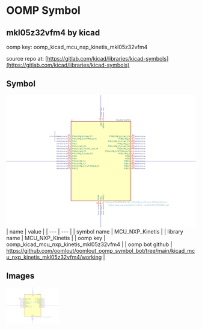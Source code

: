 # OOMP Symbol  
## mkl05z32vfm4  by kicad  
  
oomp key: oomp_kicad_mcu_nxp_kinetis_mkl05z32vfm4  
  
source repo at: [https://gitlab.com/kicad/libraries/kicad-symbols](https://gitlab.com/kicad/libraries/kicad-symbols)  
## Symbol  
  
[![working.png](working_600.png)](working.png)  
| name | value | 
| --- | --- | 
| symbol name | MCU_NXP_Kinetis | 
| library name | MCU_NXP_Kinetis | 
| oomp key | oomp_kicad_mcu_nxp_kinetis_mkl05z32vfm4 | 
| oomp bot github | https://github.com/oomlout/oomlout_oomp_symbol_bot/tree/main/kicad_mcu_nxp_kinetis_mkl05z32vfm4/working | 
## Images  
  
[![working.png](working_140.png)](working.png)  
